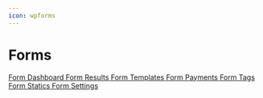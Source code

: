 ```yaml
---
icon: wpforms
---
```


# <i class="fa-regular fa-file-alt"></i> Forms

<div class="custom-card-container">
    <a href="./form-dashboard.md" class="custom-card">
        <i class="fa-regular fa-clipboard-list"></i>
        <span>Form Dashboard</span>
    </a>
    <a href="./form-results.md" class="custom-card">
        <i class="fa-regular fa-check-square"></i>
        <span>Form Results</span>
    </a>
    <a href="./form-templates.md" class="custom-card">
        <i class="fa-regular fa-file-signature"></i>
        <span>Form Templates</span>
    </a>
    <a href="./form-payments.md" class="custom-card">
        <i class="fa-regular fa-credit-card"></i>
        <span>Form Payments</span>
    </a>
    <a href="./form-tags.md" class="custom-card">
        <i class="fa-regular fa-tags"></i>
        <span>Form Tags</span>
    </a>
    <a href="./form-statics.md" class="custom-card">
        <i class="fa-regular fa-chart-bar"></i>
        <span>Form Statics</span>
    </a>
    <a href="./form-settings.md" class="custom-card">
        <i class="fa-regular fa-cog"></i>
        <span>Form Settings</span>
    </a>
</div>
